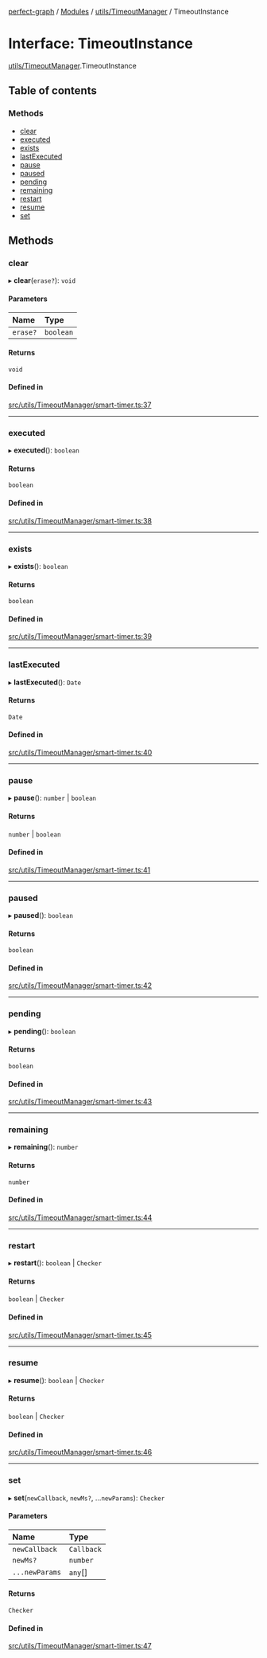 [perfect-graph](../README.md) / [Modules](../modules.md) / [utils/TimeoutManager](../modules/utils_TimeoutManager.md) / TimeoutInstance

# Interface: TimeoutInstance

[utils/TimeoutManager](../modules/utils_TimeoutManager.md).TimeoutInstance

## Table of contents

### Methods

- [clear](utils_TimeoutManager.TimeoutInstance.md#clear)
- [executed](utils_TimeoutManager.TimeoutInstance.md#executed)
- [exists](utils_TimeoutManager.TimeoutInstance.md#exists)
- [lastExecuted](utils_TimeoutManager.TimeoutInstance.md#lastexecuted)
- [pause](utils_TimeoutManager.TimeoutInstance.md#pause)
- [paused](utils_TimeoutManager.TimeoutInstance.md#paused)
- [pending](utils_TimeoutManager.TimeoutInstance.md#pending)
- [remaining](utils_TimeoutManager.TimeoutInstance.md#remaining)
- [restart](utils_TimeoutManager.TimeoutInstance.md#restart)
- [resume](utils_TimeoutManager.TimeoutInstance.md#resume)
- [set](utils_TimeoutManager.TimeoutInstance.md#set)

## Methods

### clear

▸ **clear**(`erase?`): `void`

#### Parameters

| Name | Type |
| :------ | :------ |
| `erase?` | `boolean` |

#### Returns

`void`

#### Defined in

[src/utils/TimeoutManager/smart-timer.ts:37](https://github.com/MaastrichtU-IDS/perfect-graph/blob/451d41e/src/utils/TimeoutManager/smart-timer.ts#L37)

___

### executed

▸ **executed**(): `boolean`

#### Returns

`boolean`

#### Defined in

[src/utils/TimeoutManager/smart-timer.ts:38](https://github.com/MaastrichtU-IDS/perfect-graph/blob/451d41e/src/utils/TimeoutManager/smart-timer.ts#L38)

___

### exists

▸ **exists**(): `boolean`

#### Returns

`boolean`

#### Defined in

[src/utils/TimeoutManager/smart-timer.ts:39](https://github.com/MaastrichtU-IDS/perfect-graph/blob/451d41e/src/utils/TimeoutManager/smart-timer.ts#L39)

___

### lastExecuted

▸ **lastExecuted**(): `Date`

#### Returns

`Date`

#### Defined in

[src/utils/TimeoutManager/smart-timer.ts:40](https://github.com/MaastrichtU-IDS/perfect-graph/blob/451d41e/src/utils/TimeoutManager/smart-timer.ts#L40)

___

### pause

▸ **pause**(): `number` \| `boolean`

#### Returns

`number` \| `boolean`

#### Defined in

[src/utils/TimeoutManager/smart-timer.ts:41](https://github.com/MaastrichtU-IDS/perfect-graph/blob/451d41e/src/utils/TimeoutManager/smart-timer.ts#L41)

___

### paused

▸ **paused**(): `boolean`

#### Returns

`boolean`

#### Defined in

[src/utils/TimeoutManager/smart-timer.ts:42](https://github.com/MaastrichtU-IDS/perfect-graph/blob/451d41e/src/utils/TimeoutManager/smart-timer.ts#L42)

___

### pending

▸ **pending**(): `boolean`

#### Returns

`boolean`

#### Defined in

[src/utils/TimeoutManager/smart-timer.ts:43](https://github.com/MaastrichtU-IDS/perfect-graph/blob/451d41e/src/utils/TimeoutManager/smart-timer.ts#L43)

___

### remaining

▸ **remaining**(): `number`

#### Returns

`number`

#### Defined in

[src/utils/TimeoutManager/smart-timer.ts:44](https://github.com/MaastrichtU-IDS/perfect-graph/blob/451d41e/src/utils/TimeoutManager/smart-timer.ts#L44)

___

### restart

▸ **restart**(): `boolean` \| `Checker`

#### Returns

`boolean` \| `Checker`

#### Defined in

[src/utils/TimeoutManager/smart-timer.ts:45](https://github.com/MaastrichtU-IDS/perfect-graph/blob/451d41e/src/utils/TimeoutManager/smart-timer.ts#L45)

___

### resume

▸ **resume**(): `boolean` \| `Checker`

#### Returns

`boolean` \| `Checker`

#### Defined in

[src/utils/TimeoutManager/smart-timer.ts:46](https://github.com/MaastrichtU-IDS/perfect-graph/blob/451d41e/src/utils/TimeoutManager/smart-timer.ts#L46)

___

### set

▸ **set**(`newCallback`, `newMs?`, ...`newParams`): `Checker`

#### Parameters

| Name | Type |
| :------ | :------ |
| `newCallback` | `Callback` |
| `newMs?` | `number` |
| `...newParams` | `any`[] |

#### Returns

`Checker`

#### Defined in

[src/utils/TimeoutManager/smart-timer.ts:47](https://github.com/MaastrichtU-IDS/perfect-graph/blob/451d41e/src/utils/TimeoutManager/smart-timer.ts#L47)
